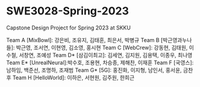 # SWE3028-Spring-2023
Capstone Design Project for Spring 2023 at SKKU

Team A [MixBowl]: 강은비, 조유지, 김태훈, 최은서, 박병규
Team B [박근영과누나들]: 박근영, 조서연, 이현영, 김소영, 홍시현
Team C [WebCrew]: 강동현, 김태원, 이수철, 서창연, 조예성
Team D* [삼김이최고]: 김세연, 김지원, 김용택, 이종우, 최나영
Team E* [UnrealNeural]:박수호, 조용현, 차승종, 제해찬, 이재훈
Team F [국영스]: 남하임, 백준선, 조명하, 조재범
Team G* [5G]: 홍진화, 이지형, 남인서, 홍서윤, 금찬후
Team H [HelloWorld]: 이하은, 서현원, 김주원, 한희근

